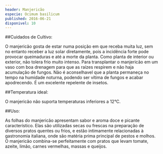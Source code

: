 ```yaml
---
header: Manjericão 
especie: Ocimum basilicum
published: 2016-06-21
disponivel: 10
---
```



##Cuidados de Cultivo:

O manjericão gosta de estar numa posição em que receba muita luz, sem no entanto receber a luz solar diretamente, pois a incidência forte pode provocar queimaduras e até a morte da planta.
  Como planta de interior ou exterior, não tolera frio muito intenso.
 Para transplantar o manjericão em um vaso com boa drenagem para que as raízes respirem e não haja acumulação de fungos.
 Não é aconselhavel que a planta permaneça no tempo na humidade noturna, podendo ser vítima de fungos e acabar apodrecendo.
 É um excelente repelente de insetos.  

##Temperatura ideal:

 O manjericão não suporta temperaturas inferiores a 12°C.

 
 ##Uso:
 
 As folhas do manjericão apresentam sabor e aroma doce e picante característico. 
 Elas são utilizadas secas ou frescas na preparação de diversos pratos quentes ou frios, e estão intimamente
 relacionadas à gastronomia italiana, onde são matéria prima principal de pestos e molhos. O manjericão 
 combina-se perfeitamente com pratos que levam tomate, azeite, limão, carnes vermelhas, massas e queijos. 